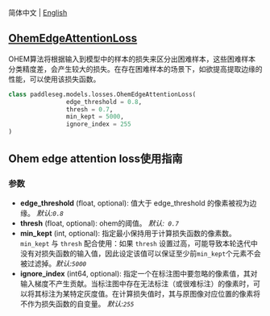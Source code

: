 简体中文 | [English](OhemEdgeAttentionLoss_en.md)
## [OhemEdgeAttentionLoss](../../../paddleseg/models/losses/ohem_edge_attention_loss.py)
OHEM算法将根据输入到模型中的样本的损失来区分出困难样本，这些困难样本分类精度差，会产生较大的损失。在存在困难样本的场景下，如欲提高提取边缘的性能，可以使用该损失函数。
```python
class paddleseg.models.losses.OhemEdgeAttentionLoss(
                edge_threshold = 0.8,
                thresh = 0.7,
                min_kept = 5000,
                ignore_index = 255
)
```

## Ohem edge attention loss使用指南

### 参数
* **edge_threshold** (float, optional): 值大于 edge_threshold 的像素被视为边缘。 *默认:``0.8``*
* **thresh** (float, optional): ohem的阈值。 *默认:`` 0.7``*
* **min_kept** (int, optional): 指定最小保持用于计算损失函数的像素数。``min_kept`` 与 ``thresh`` 配合使用：如果 ``thresh`` 设置过高，可能导致本轮迭代中没有对损失函数的输入值，因此设定该值可以保证至少前``min_kept``个元素不会被过滤掉。*默认:``5000``*
* **ignore_index** (int64, optional): 指定一个在标注图中要忽略的像素值，其对输入梯度不产生贡献。当标注图中存在无法标注（或很难标注）的像素时，可以将其标注为某特定灰度值。在计算损失值时，其与原图像对应位置的像素将不作为损失函数的自变量。 *默认:``255``*
